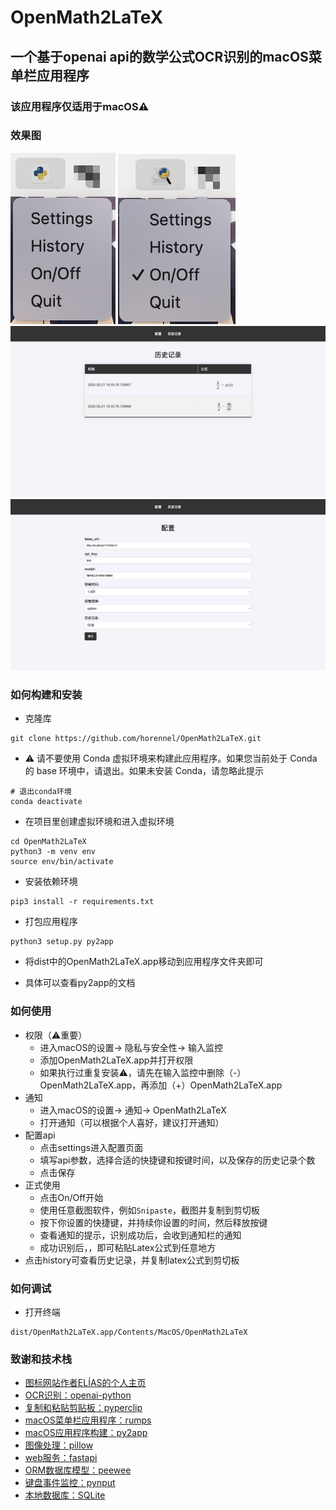 # OpenMath2LaTeX

## 一个基于openai api的数学公式OCR识别的macOS菜单栏应用程序

### 该应用程序仅适用于macOS⚠️

### 效果图

![menubar_off.jpg](assets%2Fmenubar_off.jpg)
![menubar_on.jpg](assets%2Fmenubar_on.jpg)
![history.jpg](assets%2Fhistory.jpg)
![settings.jpg](assets%2Fsettings.jpg)

### 如何构建和安装

- 克隆库

```angular2html
git clone https://github.com/horennel/OpenMath2LaTeX.git
```

- ⚠️ 请不要使用 Conda 虚拟环境来构建此应用程序。如果您当前处于 Conda 的 base 环境中，请退出。如果未安装 Conda，请忽略此提示

```angular2html
# 退出conda环境
conda deactivate
```

- 在项目里创建虚拟环境和进入虚拟环境

```angular2html
cd OpenMath2LaTeX
python3 -m venv env
source env/bin/activate
```

- 安装依赖环境

```angular2html
pip3 install -r requirements.txt
```

- 打包应用程序

```angular2html
python3 setup.py py2app
```

- 将dist中的OpenMath2LaTeX.app移动到应用程序文件夹即可


- 具体可以查看py2app的文档

### 如何使用

- 权限（⚠️重要）
    - 进入macOS的设置-> 隐私与安全性-> 输入监控
    - 添加OpenMath2LaTeX.app并打开权限
    - 如果执行过重复安装⚠️，请先在输入监控中删除（-）OpenMath2LaTeX.app，再添加（+）OpenMath2LaTeX.app
- 通知
    - 进入macOS的设置-> 通知-> OpenMath2LaTeX
    - 打开通知（可以根据个人喜好，建议打开通知）
- 配置api
    - 点击settings进入配置页面
    - 填写api参数，选择合适的快捷键和按键时间，以及保存的历史记录个数
    - 点击保存
- 正式使用
    - 点击On/Off开始
    - 使用任意截图软件，例如`Snipaste`，截图并复制到剪切板
    - 按下你设置的快捷键，并持续你设置的时间，然后释放按键
    - 查看通知的提示，识别成功后，会收到通知栏的通知
    - 成功识别后，，即可粘贴Latex公式到任意地方
- 点击history可查看历史记录，并复制latex公式到剪切板

### 如何调试

- 打开终端

```angular2html
dist/OpenMath2LaTeX.app/Contents/MacOS/OpenMath2LaTeX
```

### 致谢和技术栈

- [图标网站作者ELÍAS的个人主页](https://eliasruiz.com/)
- [OCR识别：openai-python](https://github.com/openai/openai-python)
- [复制和粘贴剪贴板：pyperclip](https://github.com/asweigart/pyperclip)
- [macOS菜单栏应用程序：rumps](https://github.com/jaredks/rumps)
- [macOS应用程序构建：py2app](https://github.com/ronaldoussoren/py2app)
- [图像处理：pillow](https://github.com/python-pillow/Pillow)
- [web服务：fastapi](https://github.com/fastapi/fastapi)
- [ORM数据库模型：peewee](https://github.com/coleifer/peewee)
- [键盘事件监控：pynput](https://github.com/moses-palmer/pynput)
- [本地数据库：SQLite](https://www.sqlite.org/)
